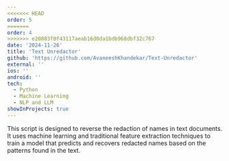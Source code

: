 ```yaml
---
<<<<<<< HEAD
order: 5
=======
order: 4
>>>>>>> e20803f0f43117aeab16d0da1bdb968dbf32c767
date: '2024-11-26'
title: 'Text Unredactor'
github: 'https://github.com/AvaneeshKhandekar/Text-Unredactor'
external: ''
ios: ''
android: ''
tech:
  - Python
  - Machine Learning
  - NLP and LLM
showInProjects: true
---
```


This script is designed to reverse the redaction of names in text documents. It uses machine learning and traditional feature extraction techniques to train a model that predicts and recovers redacted names based on the patterns found in the text.